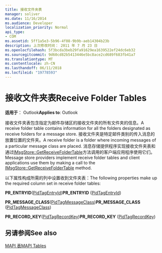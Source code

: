```yaml
---
title: 接收文件夹表
manager: soliver
ms.date: 11/16/2014
ms.audience: Developer
localization_priority: Normal
api_type:
- COM
ms.assetid: 5ff1a5e3-5b96-4f08-9b9b-aeb14304b23b
description: 上次修改时间： 2011 年 7 月 23 日
ms.openlocfilehash: 5f3bcda3beb29fa91629ea1639522ef24dc6eb32
ms.sourcegitcommit: 9d60cd82b5413446e5bc8ace2cd689f683fb41a7
ms.translationtype: MT
ms.contentlocale: zh-CN
ms.lasthandoff: 06/11/2018
ms.locfileid: "19778593"
---
```

# <a name="receive-folder-tables"></a><span data-ttu-id="5342a-103">接收文件夹表</span><span class="sxs-lookup"><span data-stu-id="5342a-103">Receive Folder Tables</span></span>

  
  
<span data-ttu-id="5342a-104">**适用于**： Outlook</span><span class="sxs-lookup"><span data-stu-id="5342a-104">**Applies to**: Outlook</span></span> 
  
<span data-ttu-id="5342a-105">接收文件夹表包含指定为邮件存储区的接收文件夹的所有文件夹的信息。</span><span class="sxs-lookup"><span data-stu-id="5342a-105">A receive folder table contains information for all the folders designated as receive folders for a message store.</span></span> <span data-ttu-id="5342a-106">接收文件夹是特定邮件类别的传入消息的放置位置的文件夹。</span><span class="sxs-lookup"><span data-stu-id="5342a-106">A receive folder is a folder where incoming messages of a particular message class are placed.</span></span> <span data-ttu-id="5342a-107">消息存储提供程序实现接收文件夹表和通过[IMsgStore::GetReceiveFolderTable](imsgstore-getreceivefoldertable.md)方法调用的客户端应用程序使用它们。</span><span class="sxs-lookup"><span data-stu-id="5342a-107">Message store providers implement receive folder tables and client applications use them by making a call to the [IMsgStore::GetReceiveFolderTable](imsgstore-getreceivefoldertable.md) method.</span></span> 
  
<span data-ttu-id="5342a-108">以下属性构成所需的列中设置收到文件夹表：</span><span class="sxs-lookup"><span data-stu-id="5342a-108">The following properties make up the required column set in receive folder tables:</span></span>
  
 <span data-ttu-id="5342a-109">**PR_ENTRYID**([PidTagEntryId](pidtagentryid-canonical-property.md))</span><span class="sxs-lookup"><span data-stu-id="5342a-109">**PR_ENTRYID** ([PidTagEntryId](pidtagentryid-canonical-property.md))</span></span> 
  
 <span data-ttu-id="5342a-110">**PR_MESSAGE_CLASS**([PidTagMessageClass](pidtagmessageclass-canonical-property.md))</span><span class="sxs-lookup"><span data-stu-id="5342a-110">**PR_MESSAGE_CLASS** ([PidTagMessageClass](pidtagmessageclass-canonical-property.md))</span></span> 
  
 <span data-ttu-id="5342a-111">**PR_RECORD_KEY**([PidTagRecordKey](pidtagrecordkey-canonical-property.md))</span><span class="sxs-lookup"><span data-stu-id="5342a-111">**PR_RECORD_KEY** ([PidTagRecordKey](pidtagrecordkey-canonical-property.md))</span></span> 
  
## <a name="see-also"></a><span data-ttu-id="5342a-112">另请参阅</span><span class="sxs-lookup"><span data-stu-id="5342a-112">See also</span></span>



[<span data-ttu-id="5342a-113">MAPI 表</span><span class="sxs-lookup"><span data-stu-id="5342a-113">MAPI Tables</span></span>](mapi-tables.md)


